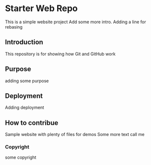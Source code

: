 # Starter Web Repo
This is a simple website project
Add some more intro. Adding a line for rebasing

## Introduction
This repository is for showing how Git and GitHub work

## Purpose
adding some purpose

## Deployment
Adding deployment 

## How to contribue
Sample website with plenty of files for demos
Some more text 
call me


### Copyright
some copyright